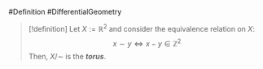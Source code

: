#Definition #DifferentialGeometry 
> [!definition]
> Let $X:=\mathbb{R}^{2}$ and consider the equivalence relation on $X$: $$x\sim y\iff x-y\in \mathbb{Z}^{2}$$Then, $X / \sim$ is the ***torus***.
> 